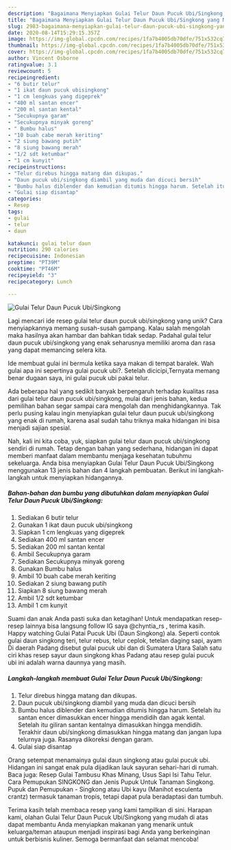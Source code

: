 ```yaml
---
description: "Bagaimana Menyiapkan Gulai Telur Daun Pucuk Ubi/Singkong yang Menggugah Selera"
title: "Bagaimana Menyiapkan Gulai Telur Daun Pucuk Ubi/Singkong yang Menggugah Selera"
slug: 2983-bagaimana-menyiapkan-gulai-telur-daun-pucuk-ubi-singkong-yang-menggugah-selera
date: 2020-08-14T15:29:15.357Z
image: https://img-global.cpcdn.com/recipes/1fa7b4005db70dfe/751x532cq70/gulai-telur-daun-pucuk-ubisingkong-foto-resep-utama.jpg
thumbnail: https://img-global.cpcdn.com/recipes/1fa7b4005db70dfe/751x532cq70/gulai-telur-daun-pucuk-ubisingkong-foto-resep-utama.jpg
cover: https://img-global.cpcdn.com/recipes/1fa7b4005db70dfe/751x532cq70/gulai-telur-daun-pucuk-ubisingkong-foto-resep-utama.jpg
author: Vincent Osborne
ratingvalue: 3.1
reviewcount: 5
recipeingredient:
- "6 butir telur"
- "1 ikat daun pucuk ubisingkong"
- "1 cm lengkuas yang digeprek"
- "400 ml santan encer"
- "200 ml santan kental"
- "Secukupnya garam"
- "Secukupnya minyak goreng"
- " Bumbu halus"
- "10 buah cabe merah keriting"
- "2 siung bawang putih"
- "8 siung bawang merah"
- "1/2 sdt ketumbar"
- "1 cm kunyit"
recipeinstructions:
- "Telur direbus hingga matang dan dikupas."
- "Daun pucuk ubi/singkong diambil yang muda dan dicuci bersih"
- "Bumbu halus diblender dan kemudian ditumis hingga harum. Setelah itu santan encer dimasukkan encer hingga mendidih dan agak kental. Setelah itu giliran santan kentalnya dimasukkan hingga mendidih. Terakhir daun ubi/singkong dimasukkan hingga matang dan jangan lupa telurnya juga. Rasanya dikoreksi dengan garam."
- "Gulai siap disantap"
categories:
- Resep
tags:
- gulai
- telur
- daun

katakunci: gulai telur daun 
nutrition: 290 calories
recipecuisine: Indonesian
preptime: "PT39M"
cooktime: "PT46M"
recipeyield: "3"
recipecategory: Lunch

---
```



![Gulai Telur Daun Pucuk Ubi/Singkong](https://img-global.cpcdn.com/recipes/1fa7b4005db70dfe/751x532cq70/gulai-telur-daun-pucuk-ubisingkong-foto-resep-utama.jpg)

Lagi mencari ide resep gulai telur daun pucuk ubi/singkong yang unik? Cara menyiapkannya memang susah-susah gampang. Kalau salah mengolah maka hasilnya akan hambar dan bahkan tidak sedap. Padahal gulai telur daun pucuk ubi/singkong yang enak seharusnya memiliki aroma dan rasa yang dapat memancing selera kita.

Ide membuat gulai ini bermula ketika saya makan di tempat baralek. Wah gulai apa ini sepertinya gulai pucuk ubi?. Setelah dicicipi,Ternyata memang benar dugaan saya, ini gulai pucuk ubi pakai telur.

Ada beberapa hal yang sedikit banyak berpengaruh terhadap kualitas rasa dari gulai telur daun pucuk ubi/singkong, mulai dari jenis bahan, kedua pemilihan bahan segar sampai cara mengolah dan menghidangkannya. Tak perlu pusing kalau ingin menyiapkan gulai telur daun pucuk ubi/singkong yang enak di rumah, karena asal sudah tahu triknya maka hidangan ini bisa menjadi sajian spesial.


Nah, kali ini kita coba, yuk, siapkan gulai telur daun pucuk ubi/singkong sendiri di rumah. Tetap dengan bahan yang sederhana, hidangan ini dapat memberi manfaat dalam membantu menjaga kesehatan tubuhmu sekeluarga. Anda bisa menyiapkan Gulai Telur Daun Pucuk Ubi/Singkong menggunakan 13 jenis bahan dan 4 langkah pembuatan. Berikut ini langkah-langkah untuk menyiapkan hidangannya.

<!--inarticleads1-->

##### Bahan-bahan dan bumbu yang dibutuhkan dalam menyiapkan Gulai Telur Daun Pucuk Ubi/Singkong:

1. Sediakan 6 butir telur
1. Gunakan 1 ikat daun pucuk ubi/singkong
1. Siapkan 1 cm lengkuas yang digeprek
1. Sediakan 400 ml santan encer
1. Sediakan 200 ml santan kental
1. Ambil Secukupnya garam
1. Sediakan Secukupnya minyak goreng
1. Gunakan  Bumbu halus
1. Ambil 10 buah cabe merah keriting
1. Sediakan 2 siung bawang putih
1. Siapkan 8 siung bawang merah
1. Ambil 1/2 sdt ketumbar
1. Ambil 1 cm kunyit


Suami dan anak Anda pasti suka dan ketagihan! Untuk mendapatkan resep-resep lainnya bisa langsung follow IG saya @chyntia_rs , terima kasih. Happy watching Gulai Patai Pucuk Ubi (Daun Singkong) ala. Seperti contok gulai daun singkong teri, telur rebus, telur ceplok, tetelan daging sapi, ayam Di daerah Padang disebut gulai pucuk ubi dan di Sumatera Utara Salah satu ciri khas resep sayur daun singkong khas Padang atau resep gulai pucuk ubi ini adalah warna daunnya yang masih. 

<!--inarticleads2-->

##### Langkah-langkah membuat Gulai Telur Daun Pucuk Ubi/Singkong:

1. Telur direbus hingga matang dan dikupas.
1. Daun pucuk ubi/singkong diambil yang muda dan dicuci bersih
1. Bumbu halus diblender dan kemudian ditumis hingga harum. Setelah itu santan encer dimasukkan encer hingga mendidih dan agak kental. Setelah itu giliran santan kentalnya dimasukkan hingga mendidih. Terakhir daun ubi/singkong dimasukkan hingga matang dan jangan lupa telurnya juga. Rasanya dikoreksi dengan garam.
1. Gulai siap disantap


Orang setempat menamainya gulai daun singkong atau gulai pucuk ubi. Hidangan ini sangat enak pula dijadikan lauk sayuran sehari-hari di rumah. Baca juga: Resep Gulai Tambusu Khas Minang, Usus Sapi Isi Tahu Telur. Cara Pemupukan SINGKONG dan Jenis Pupuk Untuk Tanaman Singkong. Pupuk dan Pemupukan - Singkong atau Ubi kayu (Manihot esculenta crantz) termasuk tanaman tropis, tetapi dapat pula beradaptasi dan tumbuh. 

Terima kasih telah membaca resep yang kami tampilkan di sini. Harapan kami, olahan Gulai Telur Daun Pucuk Ubi/Singkong yang mudah di atas dapat membantu Anda menyiapkan makanan yang menarik untuk keluarga/teman ataupun menjadi inspirasi bagi Anda yang berkeinginan untuk berbisnis kuliner. Semoga bermanfaat dan selamat mencoba!
